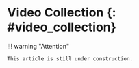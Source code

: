 # Video Collection {: #video_collection}



!!! warning "Attention"

    This article is still under construction.


